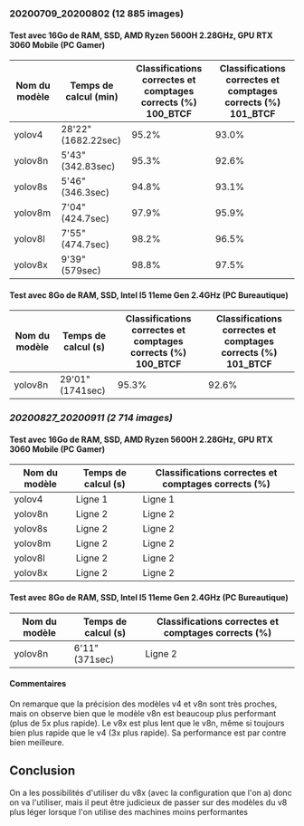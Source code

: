 ### 20200709_20200802 (12 885 images)

#### Test avec 16Go de RAM, SSD, AMD Ryzen 5600H 2.28GHz, GPU RTX 3060 Mobile (PC Gamer)
| Nom du modèle | Temps de calcul (min) | Classifications correctes et comptages corrects (%) 100_BTCF | Classifications correctes et comptages corrects (%) 101_BTCF|
|-----------|-----------|-----------|-----------|
| yolov4   | 28'22"(1682.22sec)  | 95.2%   | 93.0%|
| yolov8n   | 5'43"(342.83sec)   | 95.3%   | 92.6%|
| yolov8s   | 5'46"(346.3sec)   | 94.8%   |93.1%   |
| yolov8m   | 7'04"(424.7sec)   | 97.9%   |95.9%   |
| yolov8l   | 7'55"(474.7sec)   | 98.2%   |96.5%   |
| yolov8x   |   9'39"(579sec) | 98.8%   | 97.5%| 

#### Test avec 8Go de RAM, SSD, Intel I5 11eme Gen 2.4GHz (PC Bureautique)
| Nom du modèle | Temps de calcul (s) | Classifications correctes et comptages corrects (%) 100_BTCF | Classifications correctes et comptages corrects (%) 101_BTCF|
|-----------|-----------|-----------|-----------|
| yolov8n   | 29'01"(1741sec)   | 95.3%   | 92.6%|

### *20200827_20200911 (2 714 images)*

#### Test avec 16Go de RAM, SSD, AMD Ryzen 5600H 2.28GHz, GPU RTX 3060 Mobile (PC Gamer)
| Nom du modèle | Temps de calcul (s) | Classifications correctes et comptages corrects (%) |
|-----------|-----------|-----------|
| yolov4   | Ligne 1   | Ligne 1   |
| yolov8n   | Ligne 2   | Ligne 2   |
| yolov8s   | Ligne 2   | Ligne 2   |
| yolov8m   | Ligne 2   | Ligne 2   |
| yolov8l   | Ligne 2   | Ligne 2   |
| yolov8x   | Ligne 2   | Ligne 2   |

#### Test avec 8Go de RAM, SSD, Intel I5 11eme Gen 2.4GHz (PC Bureautique)
| Nom du modèle | Temps de calcul (s) | Classifications correctes et comptages corrects (%) |
|-----------|-----------|-----------|
| yolov8n   | 6'11"(371sec)  | Ligne 2   |

#### Commentaires
On remarque que la précision des modèles v4 et v8n sont très proches, mais on observe bien que le modèle v8n est beaucoup plus performant (plus de 5x plus rapide). Le v8x est plus lent que le v8n, même si toujours bien plus rapide que le v4 (3x plus rapide). Sa performance est par contre bien meilleure.

## Conclusion
On a les possibilités d'utiliser du v8x (avec la configuration que l'on a) donc on va l'utiliser, mais il peut être judicieux de passer sur des modèles du v8 plus léger lorsque l'on utilise des machines moins performantes
